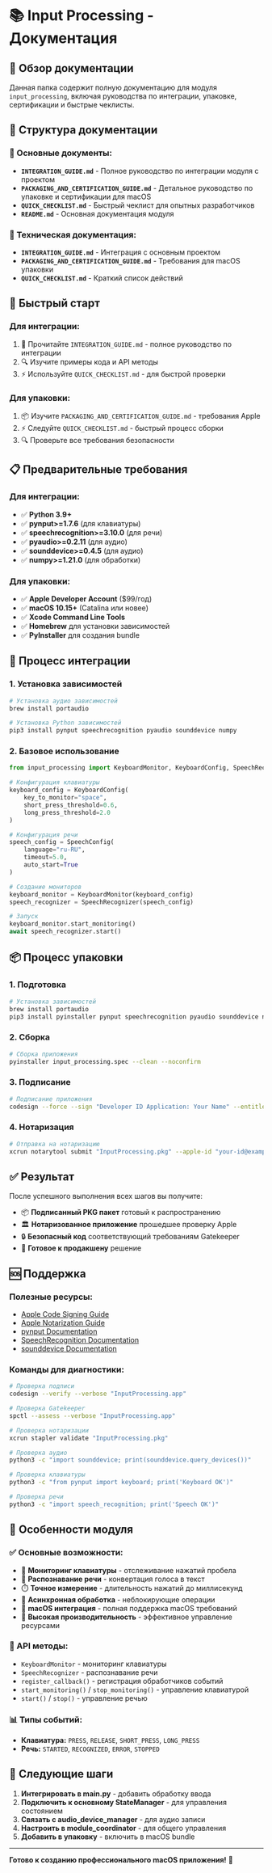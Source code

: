 # 📚 Input Processing - Документация

## 🎯 Обзор документации

Данная папка содержит полную документацию для модуля `input_processing`, включая руководства по интеграции, упаковке, сертификации и быстрые чеклисты.

## 📁 Структура документации

### 📖 Основные документы:
- **`INTEGRATION_GUIDE.md`** - Полное руководство по интеграции модуля с проектом
- **`PACKAGING_AND_CERTIFICATION_GUIDE.md`** - Детальное руководство по упаковке и сертификации для macOS
- **`QUICK_CHECKLIST.md`** - Быстрый чеклист для опытных разработчиков
- **`README.md`** - Основная документация модуля

### 🔧 Техническая документация:
- **`INTEGRATION_GUIDE.md`** - Интеграция с основным проектом
- **`PACKAGING_AND_CERTIFICATION_GUIDE.md`** - Требования для macOS упаковки
- **`QUICK_CHECKLIST.md`** - Краткий список действий

## 🚀 Быстрый старт

### Для интеграции:
1. 📖 Прочитайте `INTEGRATION_GUIDE.md` - полное руководство по интеграции
2. 🔍 Изучите примеры кода и API методы
3. ⚡ Используйте `QUICK_CHECKLIST.md` - для быстрой проверки

### Для упаковки:
1. 📦 Изучите `PACKAGING_AND_CERTIFICATION_GUIDE.md` - требования Apple
2. ⚡ Следуйте `QUICK_CHECKLIST.md` - быстрый процесс сборки
3. 🔍 Проверьте все требования безопасности

## 📋 Предварительные требования

### Для интеграции:
- ✅ **Python 3.9+**
- ✅ **pynput>=1.7.6** (для клавиатуры)
- ✅ **speechrecognition>=3.10.0** (для речи)
- ✅ **pyaudio>=0.2.11** (для аудио)
- ✅ **sounddevice>=0.4.5** (для аудио)
- ✅ **numpy>=1.21.0** (для обработки)

### Для упаковки:
- ✅ **Apple Developer Account** ($99/год)
- ✅ **macOS 10.15+** (Catalina или новее)
- ✅ **Xcode Command Line Tools**
- ✅ **Homebrew** для установки зависимостей
- ✅ **PyInstaller** для создания bundle

## 🔧 Процесс интеграции

### 1. Установка зависимостей
```bash
# Установка аудио зависимостей
brew install portaudio

# Установка Python зависимостей
pip3 install pynput speechrecognition pyaudio sounddevice numpy
```

### 2. Базовое использование
```python
from input_processing import KeyboardMonitor, KeyboardConfig, SpeechRecognizer, SpeechConfig

# Конфигурация клавиатуры
keyboard_config = KeyboardConfig(
    key_to_monitor="space",
    short_press_threshold=0.6,
    long_press_threshold=2.0
)

# Конфигурация речи
speech_config = SpeechConfig(
    language="ru-RU",
    timeout=5.0,
    auto_start=True
)

# Создание мониторов
keyboard_monitor = KeyboardMonitor(keyboard_config)
speech_recognizer = SpeechRecognizer(speech_config)

# Запуск
keyboard_monitor.start_monitoring()
await speech_recognizer.start()
```

## 📦 Процесс упаковки

### 1. Подготовка
```bash
# Установка зависимостей
brew install portaudio
pip3 install pyinstaller pynput speechrecognition pyaudio sounddevice numpy
```

### 2. Сборка
```bash
# Сборка приложения
pyinstaller input_processing.spec --clean --noconfirm
```

### 3. Подписание
```bash
# Подписание приложения
codesign --force --sign "Developer ID Application: Your Name" --entitlements entitlements.plist "InputProcessing.app"
```

### 4. Нотаризация
```bash
# Отправка на нотаризацию
xcrun notarytool submit "InputProcessing.pkg" --apple-id "your-id@example.com" --password "app-password" --team-id "TEAM_ID" --wait
```

## ✅ Результат

После успешного выполнения всех шагов вы получите:
- 📦 **Подписанный PKG пакет** готовый к распространению
- 🏛️ **Нотаризованное приложение** прошедшее проверку Apple
- 🔒 **Безопасный код** соответствующий требованиям Gatekeeper
- 🚀 **Готовое к продакшену** решение

## 🆘 Поддержка

### Полезные ресурсы:
- [Apple Code Signing Guide](https://developer.apple.com/library/archive/documentation/Security/Conceptual/CodeSigningGuide/)
- [Apple Notarization Guide](https://developer.apple.com/documentation/security/notarizing_macos_software_before_distribution)
- [pynput Documentation](https://pynput.readthedocs.io/)
- [SpeechRecognition Documentation](https://pypi.org/project/SpeechRecognition/)
- [sounddevice Documentation](https://python-sounddevice.readthedocs.io/)

### Команды для диагностики:
```bash
# Проверка подписи
codesign --verify --verbose "InputProcessing.app"

# Проверка Gatekeeper
spctl --assess --verbose "InputProcessing.app"

# Проверка нотаризации
xcrun stapler validate "InputProcessing.pkg"

# Проверка аудио
python3 -c "import sounddevice; print(sounddevice.query_devices())"

# Проверка клавиатуры
python3 -c "from pynput import keyboard; print('Keyboard OK')"

# Проверка речи
python3 -c "import speech_recognition; print('Speech OK')"
```

## 🎯 Особенности модуля

### ✅ Основные возможности:
- 🔑 **Мониторинг клавиатуры** - отслеживание нажатий пробела
- 🎤 **Распознавание речи** - конвертация голоса в текст
- ⏱️ **Точное измерение** - длительность нажатий до миллисекунд
- 🔄 **Асинхронная обработка** - неблокирующие операции
- 🍎 **macOS интеграция** - полная поддержка macOS требований
- 🚀 **Высокая производительность** - эффективное управление ресурсами

### 🔧 API методы:
- `KeyboardMonitor` - мониторинг клавиатуры
- `SpeechRecognizer` - распознавание речи
- `register_callback()` - регистрация обработчиков событий
- `start_monitoring()` / `stop_monitoring()` - управление клавиатурой
- `start()` / `stop()` - управление речью

### 📊 Типы событий:
- **Клавиатура:** `PRESS`, `RELEASE`, `SHORT_PRESS`, `LONG_PRESS`
- **Речь:** `STARTED`, `RECOGNIZED`, `ERROR`, `STOPPED`

## 🚀 Следующие шаги

1. **Интегрировать в main.py** - добавить обработку ввода
2. **Подключить к основному StateManager** - для управления состоянием
3. **Связать с audio_device_manager** - для аудио записи
4. **Настроить в module_coordinator** - для общего управления
5. **Добавить в упаковку** - включить в macOS bundle

---

**Готово к созданию профессионального macOS приложения!** 🎉
